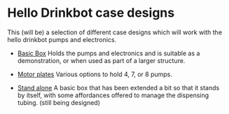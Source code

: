 # Hello Drinkbot case designs

This (will be) a selection of different case designs which will work with
the hello drinkbot pumps and electronics.

- [Basic Box](basic_box/README.md) Holds the pumps and electronics and is
suitable as a demonstration, or when used as part of a larger structure.

- [Motor plates](motor_plates/README.md) Various options to hold 4, 7, or
8 pumps.

- [Stand alone](stand_alone/README.md) A basic box that has been extended
a bit so that it stands by itself, with some affordances offered to manage
the dispensing tubing. (still being designed)
